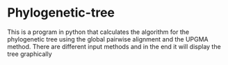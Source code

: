 # Phylogenetic-tree
This is a program in python that calculates the algorithm for the phylogenetic tree using the global pairwise alignment and the UPGMA method. There are different input methods and in the end it will display the tree graphically
